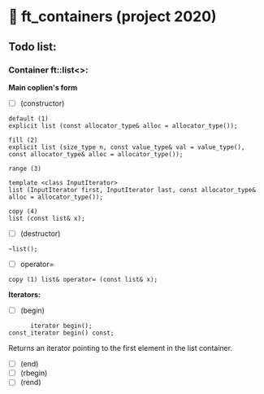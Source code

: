 # :black_square_button: ft_containers (project 2020)
## Todo list:
### Container ft::list\<\>:  

**Main coplien's form**  
- [ ] (constructor)
```
default (1)	 
explicit list (const allocator_type& alloc = allocator_type());  
  
fill (2)  
explicit list (size_type n, const value_type& val = value_type(), const allocator_type& alloc = allocator_type());  
  
range (3)  
  
template <class InputIterator>  
list (InputIterator first, InputIterator last, const allocator_type& alloc = allocator_type());  
  
copy (4)  
list (const list& x);  
```
- [ ] (destructor)
```
~list();
```
- [ ] operator=
```
copy (1) list& operator= (const list& x);  
```

**Iterators:**  
- [ ] (begin)  
```
      iterator begin();  
const_iterator begin() const;  
```
Returns an iterator pointing to the first element in the list container.  

- [ ] (end)
- [ ] (rbegin)
- [ ] (rend)
